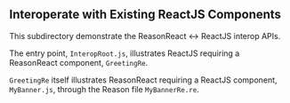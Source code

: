 ## Interoperate with Existing ReactJS Components

This subdirectory demonstrate the ReasonReact <-> ReactJS interop APIs.

The entry point, `InteropRoot.js`, illustrates ReactJS requiring a ReasonReact component, `GreetingRe`.

`GreetingRe` itself illustrates ReasonReact requiring a ReactJS component, `MyBanner.js`, through the Reason file `MyBannerRe.re`.
